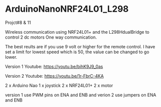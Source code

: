 # ArduinoNanoNRF24L01_L298

Projct#8 & 11

Wireless communication using NRF24L01+ and the L298HdualBridge to control 2 dc motors One way communication.

The best reults are if you use 9 volt or higher for the remote control. I have set a limit for lowest speed which is 50, the value can be changed to go lower.


Version 1
Youtube:
https://youtu.be/bihK9J9_0as

Version 2
Youtube:
https://youtu.be/1r-FbrC-4KA


2 x Arduino Nao
1 x joystick
2 x NRF24L01+
2 x motor 

version 1  use PWM pins on ENA and ENB and verion 2 use jumpers on ENA and ENB

